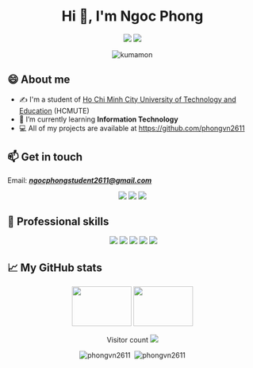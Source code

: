 <h1 align="center">Hi 👋, I'm Ngoc Phong</h1>

<p align="center><img src='https://miro.medium.com/max/680/1*IRGHmiGsa16stedQvIaZfw.gif' width='400"' height='250"'></p>

<p align="center"> <img src="https://komarev.com/ghpvc/?username=phongvn2611" /> <img src="https://badges.pufler.dev/repos/phongvn2611" /> </p>

<p align="center"> <img src="https://raw.githubusercontent.com/wayou/t-rex-runner/gh-pages/assets/kumamon-runner.gif" alt="kumamon" /></p>

## 😄 About me
- ✍ I'm a student of [Ho Chi Minh City University of Technology and Education](https://hcmute.edu.vn) (HCMUTE)
- 🌱 I’m currently learning **Information Technology**
- 💻 All of my projects are available at https://github.com/phongvn2611

## 📫 Get in touch
Email: ***ngocphongstudent2611@gmail.com***
<p align="center">
  <a href="https://www.facebook.com/ngocphong2611" alt="Facebook" target="_blank"><img src="https://img.icons8.com/fluent/48/000000/facebook-new.png" target="_blank" /></a> 
  <a href="https://github.com/phongvn2611" alt="Github" target="_blank"><img src="https://img.icons8.com/fluent/48/000000/github.png"/></a> 
  <a href="https://www.instagram.com/__ngocphong__/" alt="Instagram" target="_blank"><img src="https://img.icons8.com/fluent/48/000000/instagram-new.png"/></a>
</p>

## 💪 Professional skills
<p align="center">
  <img src"https://img.shields.io/badge/-C%23-239120?style=for-the-badge&labelColor=black&logo=C%20Sharp&logoColor=239120">
  <img src="https://img.shields.io/badge/-HTML5-E34F26?style=for-the-badge&labelColor=black&logo=HTML5&logoColor=E34F26">
  <img src="https://img.shields.io/badge/-CSS-1572B6?style=for-the-badge&labelColor=black&logo=CSS3&logoColor=1572B6">
  <img src="https://img.shields.io/badge/-JavaScript-F7DF1E?style=for-the-badge&labelColor=black&logo=JavaScript&logoColor=F7DF1E">
  <img src="https://img.shields.io/badge/-NodeJS-339933?style=for-the-badge&labelColor=black&logo=Node%2Ejs&logoColor=339933">
  <img src="https://img.shields.io/badge/-ReactJS-61DAFB?style=for-the-badge&labelColor=black&logo=React&logoColor=61DAFB">
</p>

## &#x1f4c8; My GitHub stats
<p align="center">
  <img src='https://thumbs.gfycat.com/OblongJaggedBluemorphobutterfly-small.gif' width='120"' height='80"'>
  <img src='https://i.pinimg.com/originals/8b/35/fe/8b35fef55fba1a201c9c7a11d3ec3d64.gif' width='120"' height='80"'> 
</p>
<p align="center">
  Visitor count 
  <img src="https://profile-counter.glitch.me/phongvn2611/count.svg"/>
</p>
<p align="center">
  <img src="https://github-readme-stats.vercel.app/api/top-langs/?username=phongvn2611&layout=compact" alt="phongvn2611" />&nbsp;
  <img src="https://github-readme-stats.vercel.app/api?username=phongvn2611&show_icons=true&count_private=true&theme=algolia" alt="phongvn2611" />
</p>
